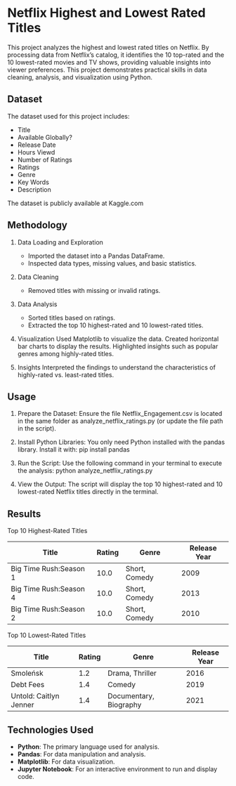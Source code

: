 # Netflix Highest and Lowest Rated Titles

This project analyzes the highest and lowest rated titles on Netflix. By processing data from Netflix’s catalog, it identifies the 10 top-rated and the 10 lowest-rated movies and TV shows, providing valuable insights into viewer preferences.
This project demonstrates practical skills in data cleaning, analysis, and visualization using Python.

## Dataset 
The dataset used for this project includes:
- Title
- Available Globally?
- Release Date
- Hours Viewd
- Number of Ratings
- Ratings
- Genre
- Key Words
- Description

The dataset is publicly available at Kaggle.com

## Methodology 
1. Data Loading and Exploration
   - Imported the dataset into a Pandas DataFrame.
   - Inspected data types, missing values, and basic statistics.
   
2. Data Cleaning
   - Removed titles with missing or invalid ratings.

3. Data Analysis
   - Sorted titles based on ratings.
   - Extracted the top 10 highest-rated and 10 lowest-rated titles.

4. Visualization
   Used Matplotlib to visualize the data.
   Created horizontal bar charts to display the results.
   Highlighted insights such as popular genres among highly-rated titles.

6. Insights
   Interpreted the findings to understand the characteristics of highly-rated vs. least-rated titles.


## Usage
1. Prepare the Dataset:
   Ensure the file Netflix_Engagement.csv is located in the same folder as analyze_netflix_ratings.py (or update the file path in the script).

2. Install Python Libraries:
   You only need Python installed with the pandas library. Install it with:
   pip install pandas

3. Run the Script:
   Use the following command in your terminal to execute the analysis:
   python analyze_netflix_ratings.py

4. View the Output:
   The script will display the top 10 highest-rated and 10 lowest-rated Netflix titles directly in the terminal. 

## Results 
Top 10 Highest-Rated Titles

| Title                       | Rating | Genre          | Release Year |
|-----------------------------|--------|----------------|--------------|
| Big Time Rush:Season 1      | 10.0   | Short, Comedy  | 2009         |
| Big Time Rush:Season 4      | 10.0   | Short, Comedy  | 2013         |
| Big Time Rush:Season 2      | 10.0   | Short, Comedy  | 2010         |

Top 10 Lowest-Rated Titles

| Title                       | Rating | Genre                   | Release Year |
|-----------------------------|--------|-------------------------|--------------|
| Smoleńsk                    | 1.2    | Drama, Thriller         | 2016         |
| Debt Fees                   | 1.4    | Comedy                  | 2019         |
| Untold: Caitlyn Jenner      | 1.4    | Documentary, Biography  | 2021         |



## Technologies Used
- **Python**: The primary language used for analysis.
- **Pandas**: For data manipulation and analysis.
- **Matplotlib**: For data visualization.
- **Jupyter Notebook**: For an interactive environment to run and display code.

